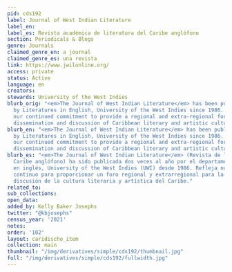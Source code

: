 ```yaml
---
pid: cds192
label: Journal of West Indian Literature
label_en:
label_es: Revista académica de literatura del Caribe anglófono
section: Periodicals & Blogs
genre: Journals
claimed_genre_en: a journal
claimed_genre_es: una revista
link: https://www.jwilonline.org/
access: private
status: Active
language: en
creators:
stewards: University of the West Indies
blurb_orig: "<em>The Journal of West Indian Literature</em> has been published twice-yearly
  by Literatures in English, University of the West Indies since 1986. It reflects
  our continued commitment to provide a regional and extra-regional forum for the
  dissemination and discussion of Caribbean literary and artistic culture."
blurb_en: "<em>The Journal of West Indian Literature</em> has been published twice-yearly
  by Literatures in English, University of the West Indies since 1986. It reflects
  our continued commitment to provide a regional and extra-regional forum for the
  dissemination and discussion of Caribbean literary and artistic culture."
blurb_es: "<em>The Journal of West Indian Literature</em> (Revista de literatura del
  Caribe anglófono) ha sido publicada dos veces al año por el departamento de Literaturas
  en inglés, University of the West Indies (UWI) desde 1986. Refleja nuestro compromiso
  continuo para proporcionar un foro regional y extrarregional para la difusión y
  discusión de la cultura literaria y artística del Caribe."
related_to:
sub_collections:
open_data:
added_by: Kelly Baker Josephs
twitter: "@kbjosephs"
census_year: '2021'
notes:
order: '102'
layout: caridischo_item
collection: main
thumbnail: "/img/derivatives/simple/cds192/thumbnail.jpg"
full: "/img/derivatives/simple/cds192/fullwidth.jpg"
---
```

